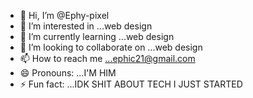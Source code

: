 - 👋 Hi, I’m @Ephy-pixel
- 👀 I’m interested in ...web design
- 🌱 I’m currently learning ...web design
- 💞️ I’m looking to collaborate on ...web design
- 📫 How to reach me ...ephic21@gmail.com
- 😄 Pronouns: ...I'M HIM
- ⚡ Fun fact: ...IDK SHIT ABOUT TECH I JUST STARTED

<!---
Ephy-pixel/Ephy-pixel is a ✨ special ✨ repository because its `README.md` (this file) appears on your GitHub profile.
You can click the Preview link to take a look at your changes.
--->
